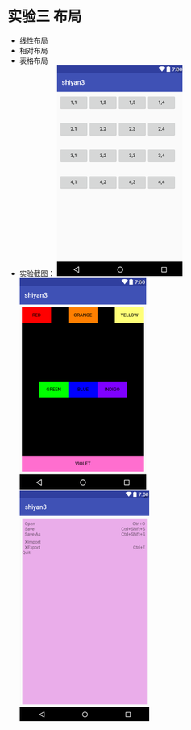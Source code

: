# 实验三 布局
* 线性布局
* 相对布局
* 表格布局
* 实验截图：
![](https://github.com/Haseus/UILayoutTest/blob/master/1.png)
![](https://github.com/Haseus/UILayoutTest/blob/master/2.png)
![](https://github.com/Haseus/UILayoutTest/blob/master/3.png)
